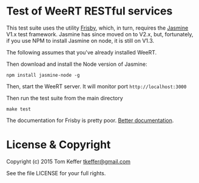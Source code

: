 # Test of WeeRT RESTful services

This test suite uses the utility [Frisby](http://frisbyjs.com), which, in turn, requires the
[Jasmine](https://www.npmjs.com/package/jasmine-node) V1.x test framework. Jasmine has since
moved on to V2.x, but, fortunately, if you use NPM to install Jasmine on node, it is still on V1.3.

The following assumes that you've already installed WeeRT.

Then download and install the Node version of Jasmine:

```Shell
npm install jasmine-node -g
```

Then, start the WeeRT server. It will monitor port `http://localhost:3000`

Then run the test suite from the main directory

```
make test
```

The documentation for Frisby is pretty poor.
[Better documentation](https://ptmccarthy.github.io/2014/06/28/rest-testing-with-frisby/).


# License & Copyright

Copyright (c) 2015 Tom Keffer <tkeffer@gmail.com>

  See the file LICENSE for your full rights.


